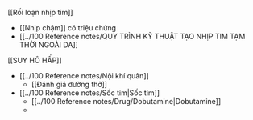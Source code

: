 [[Rối loạn nhịp tim]]
- [[Nhịp chậm]] có triệu chứng
- [[../100 Reference notes/QUY TRÌNH KỸ THUẬT TẠO NHỊP TIM TẠM THỜI NGOÀI DA]]

[[SUY HÔ HẤP]]
- [[../100 Reference notes/Nội khí quản]]
	- [[Đánh giá đường thở]]
- [[../100 Reference notes/Sốc tim|Sốc tim]]
	- [[../100 Reference notes/Drug/Dobutamine|Dobutamine]]
	- 